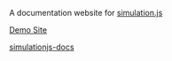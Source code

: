 A documentation website for [simulation.js](https://github.com/JacksonO123/simulationjs)

[Demo Site](https://simulationjs-demo.vercel.app/)

[simulationjs-docs](https://simulationjs-docs.vercel.app/)
